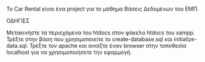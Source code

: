 Το Car Rental είναι ένα project για το μάθημα Βάσεις Δεδομένων του ΕΜΠ.

ΟΔΗΓΙΕΣ

Μετακινήστε τα περιεχόμενα του htdocs στον φάκελο htdocs του xampp.
Τρέξτε στην βάση που χρησιμοποιείτε το create-database.sql και initialize-data.sql.
Τρέξτε τον apache και ανοίξτε έναν browser στην τοποθεσία localhost για να χρησιμοποιήσετε την εφαρμογή.

